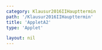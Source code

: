 ```yaml
---
category: Klausur2016IIHaupttermin
path: '/Klausur2016IIHaupttermin'
title: 'AppletA2'
type: 'Applet'

layout: nil
---
```

<script type="text/javascript" src="https://cdnjs.cloudflare.com/ajax/libs/jsxgraph/0.99.7/jsxgraphcore.js"></script>
<link type="text/css" href="https://cdnjs.cloudflare.com/ajax/libs/jsxgraph/0.99.6/jsxgraph.css"><link rel="stylesheet" type="text/css" href="//cdnjs.cloudflare.com/ajax/libs/jsxgraph/0.99.7/jsxgraph.css" />
<div id="2ea9f95a-4caa-4406-9fa9-d205d345121d" class="jxgbox" style="width:500px; height:500px">
<script type="text/javascript">
(function(){

//board
var board = JXG.JSXGraph.initBoard('2ea9f95a-4caa-4406-9fa9-d205d345121d', {
                boundingbox: [-4, 8, 9, -5],
                axis: false
                
            });
      

//graphs
var Gb = board.create('functiongraph', [function(){ return 0;}, 4,12], {visible: false});


//points
var A = board.create('point', [-3, 0], {name: 'A', fixed: true, size:2, label:{fontsize:15, offset:[-15,15]}});
var  L = board.create('point', [0, 0], {name: 'L', fixed: true, size:2, label:{fontsize:15}});
var B = board.create('glider', [6, 0, Gb], {name: 'B', fixed: false, color: 'orange', size:2, label:{fontsize:15}});
var D = board.create('point', [0, function(){
return 4 - (B.X() - 6);
}], {name: 'D', fixed: true, color:'green'});
var C = board.create('point', [4.5, function(){
return 4 - (B.X() - 6);
}], {name: 'C', fixed: true, color:'green', size:2, label:{fontsize:15}});

board.create('line', [A, B], {color:'gray', strokeWidth:0.7});

//segments
var AL = board.create('segment', [A,L], {color:'blue'});
var T = board.create('text', [-1.5, 0 , '3'], {fontsize:18});
var AD = board.create('segment', [A,D], {color:'green'});
var DL = board.create('segment', [D,L], {color:'black'});
var BL = board.create('segment', [B,L], {color:'green'});
var BC = board.create('segment', [B,C], {color:'green'});
var DC = board.create('segment', [D,C], {color:'green'});

board.create('segment', [[4.5, 0], B], {color:'purple'});

//angles
var DLA = board.create('angle', [D, L, A], {orthotype: 'sectordot', name:' ', radius:1});

//text
var x_T = board.create('text', [1, 5, function(){ return 'x = ' + JXG.toFixed(B.X() - 6, 2) + 'cm' ;}], {fontsize: 18, fontColor:'purple', color:'purple', fontcolor:'purple'});

var area_T = board.create('text', [3.7 , 5, function(){return 'A(' + JXG.toFixed((B.X() - 6), 2) + ') = ' +JXG.toFixed((-0.5 * (B.X() - 6) * (B.X() - 6) - 4.75 * (B.X() - 6) +27), 2) + 'cm^2';}], {fontsize: 18});
var nr_T = board.create('text', [-3, 7, '2016 HT MatII/III A2'], {fontsize: 18});

board.create('text', [2.1, function(){return D.Y();}, '4,5'], {fontsize:18});

})();
  3
  </script>
  </div>
